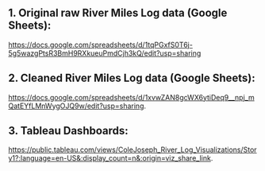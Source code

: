 ## 1. Original raw River Miles Log data (Google Sheets):
https://docs.google.com/spreadsheets/d/1tqPGxfS0T6j-5g5wazgPtsR3BmH9RXkueuPmdCjh3kQ/edit?usp=sharing

## 2. Cleaned River Miles Log data (Google Sheets):
https://docs.google.com/spreadsheets/d/1xvwZAN8gcWX6ytiDeq9__npj_mQatEYfLMnWygOJQ9w/edit?usp=sharing.

## 3. Tableau Dashboards:
https://public.tableau.com/views/ColeJoseph_River_Log_Visualizations/Story1?:language=en-US&:display_count=n&:origin=viz_share_link.
